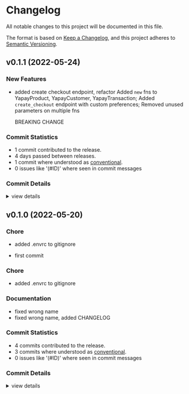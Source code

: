 # Changelog

All notable changes to this project will be documented in this file.

The format is based on [Keep a Changelog](https://keepachangelog.com/en/1.0.0/),
and this project adheres to [Semantic Versioning](https://semver.org/spec/v2.0.0.html).

## v0.1.1 (2022-05-24)

### New Features

 - <csr-id-2955828f5edd52b378ff6558d717e36d52300787/> added create checkout endpoint, refactor
   Added `new` fns to YapayProduct, YapayCustomer, YapayTransaction;
   Added `create_checkout` endpoint with custom preferences;
   Removed unused parameters on multiple fns
   
   BREAKING CHANGE

### Commit Statistics

<csr-read-only-do-not-edit/>

 - 1 commit contributed to the release.
 - 4 days passed between releases.
 - 1 commit where understood as [conventional](https://www.conventionalcommits.org).
 - 0 issues like '(#ID)' where seen in commit messages

### Commit Details

<csr-read-only-do-not-edit/>

<details><summary>view details</summary>

 * **Uncategorized**
    - added create checkout endpoint, refactor ([`2955828`](https://github.comgit//saskenuba/yapay-sdk-rust/commit/2955828f5edd52b378ff6558d717e36d52300787))
</details>

## v0.1.0 (2022-05-20)

<csr-id-9fcd1e0353cb804b29e39de1fe379342db3a9eda/>
<csr-id-db5e7f50f89b888ef078042486d6ee661e13250f/>
<csr-id-64d0024ab01fbdbe158ad0451f0b68cdc32101d8/>

### Chore

 - <csr-id-9fcd1e0353cb804b29e39de1fe379342db3a9eda/> added .envrc to gitignore

 - <csr-id-db5e7f50f89b888ef078042486d6ee661e13250f/> first commit


### Chore

 - <csr-id-64d0024ab01fbdbe158ad0451f0b68cdc32101d8/> added .envrc to gitignore


### Documentation

 - <csr-id-18a6e9c3851f1c5e8b4ca4ba7ac906018d9c7fc0/> fixed wrong name
 - <csr-id-8ec1827e0534c5604e10d969e70e216eafd230b9/> fixed wrong name, added CHANGELOG

### Commit Statistics

<csr-read-only-do-not-edit/>

 - 4 commits contributed to the release.
 - 3 commits where understood as [conventional](https://www.conventionalcommits.org).
 - 0 issues like '(#ID)' where seen in commit messages

### Commit Details

<csr-read-only-do-not-edit/>

<details><summary>view details</summary>

 * **Uncategorized**
    - Release yapay-sdk-rust v0.1.0 ([`0dca689`](https://github.comgit//saskenuba/yapay-sdk-rust/commit/0dca689c6082883c4e901ade5be53d1296e5f5a4))
    - added .envrc to gitignore ([`64d0024`](https://github.comgit//saskenuba/yapay-sdk-rust/commit/64d0024ab01fbdbe158ad0451f0b68cdc32101d8))
    - fixed wrong name, added CHANGELOG ([`8ec1827`](https://github.comgit//saskenuba/yapay-sdk-rust/commit/8ec1827e0534c5604e10d969e70e216eafd230b9))
    - first commit ([`db5e7f5`](https://github.comgit//saskenuba/yapay-sdk-rust/commit/db5e7f50f89b888ef078042486d6ee661e13250f))
</details>

